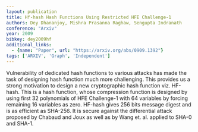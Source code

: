 ```yaml
---
layout: publication
title: Hf-hash Hash Functions Using Restricted HFE Challenge-1
authors: Dey Dhananjoy, Mishra Prasanna Raghaw, Sengupta Indranath
conference: "Arxiv"
year: 2009
bibkey: dey2009hf
additional_links:
  - {name: "Paper", url: "https://arxiv.org/abs/0909.1392"}
tags: ['ARXIV', 'Graph', 'Independent']
---
```

Vulnerability of dedicated hash functions to various attacks has made the
task of designing hash function much more challenging. This provides us a
strong motivation to design a new cryptographic hash function viz. HF-hash.
This is a hash function, whose compression function is designed by using first
32 polynomials of HFE Challenge-1 with 64 variables by forcing remaining 16
variables as zero. HF-hash gives 256 bits message digest and is as efficient as
SHA-256. It is secure against the differential attack proposed by Chabaud and
Joux as well as by Wang et. al. applied to SHA-0 and SHA-1.
